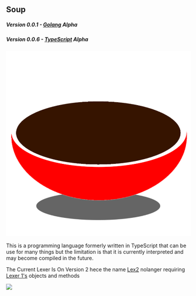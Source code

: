 ## Soup

##### Version 0.0.1 - [Golang](https://github.com/ZombiiTheCoder/SoupLang) Alpha
##### Version 0.0.6 - [TypeScript](https://github.com/ZombiiTheCoder/Soup) Alpha

![feature X](./Soup2.png)

This is a programming language formerly written in TypeScript that can be use for many things but the limitation is that it is currently interpreted and may become compiled in the future.

The Current Lexer Is On Version 2 hece the name [Lex2](./src/lex2/) nolanger requiring [Lexer 1's](./src/lexer/) objects and methods

<img src="https://img.shields.io/tokei/lines/github/ZombiiTheCoder/SoupLang?style=plastic"/>